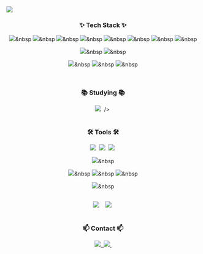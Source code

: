 <!--타이틀 부분-->
<div>
  <img src="https://github.com/user-attachments/assets/0bc25717-88b2-42ac-8863-a944fd906ea4">
</div>

<!--내용 부분-->
<h3 align="center">✨ Tech Stack ✨</h3>
<!--기술 스택-->
<div align="center">

  <!--언어 및 라이브러리-->
  <img src="https://img.shields.io/badge/python-3670A0?style=for-the-badge&logo=python&logoColor=ffdd54"/>&nbsp  <!--python-->
  <img src="https://img.shields.io/badge/HTML5-E34F26?style=for-the-badge&logo=html5&logoColor=white
"/>&nbsp  <!--html-->
  <img src="https://img.shields.io/badge/CSS3-1572B6?style=for-the-badge&logo=css3&logoColor=white
"/>&nbsp  <!--css-->
  <img src="https://img.shields.io/badge/pandas-150458.svg?style=for-the-badge&logo=pandas&logoColor=white"/>&nbsp  <!--pandas-->
  <img src="https://img.shields.io/badge/numpy-4d77cf.svg?style=for-the-badge&logo=numpy&logoColor=white"/>&nbsp  <!--numpy-->
  <img src="https://img.shields.io/badge/SQLAlchemy-D71F00?style=for-the-badge&logo=sqlalchemy&logoColor=white
"/>&nbsp  <!--sqlalchemy-->
  <img src="https://img.shields.io/badge/Matplotlib-11557c.svg?style=for-the-badge&logo=Matplotlib&logoColor=white"/>&nbsp  <!--matploylib-->
  <img src="https://img.shields.io/badge/Hugging%20Face-FFD21E?style=for-the-badge&logo=huggingface&logoColor=white
"/>&nbsp  <!--hugging face-->

<!--프레임워크-->
<img src="https://img.shields.io/badge/Django-092E20?style=for-the-badge&logo=django&logoColor=white
" />&nbsp  <!--django-->
<img src="https://img.shields.io/badge/Flask-000000?style=for-the-badge&logo=flask&logoColor=white
" />&nbsp  <!--flask-->

<!--데이터베이스-->
<img src="https://img.shields.io/badge/PostgreSQL-4169E1?style=for-the-badge&logo=postgresql&logoColor=white
" />&nbsp  <!--postgresql-->
<img src="https://img.shields.io/badge/MySQL-4479A1?style=for-the-badge&logo=mysql&logoColor=white
" />&nbsp  <!--mysql-->
<img src="https://img.shields.io/badge/MongoDB-47A248?style=for-the-badge&logo=mongodb&logoColor=white
" />&nbsp  <!--mongodb-->

</div>

<br>

<h3 align="center">📚 Studying 📚</h3>
<div align="center">
    <img src="https://img.shields.io/badge/QuickSight-232F3E?style=for-the-badge&logo=amazonwebservices&logoColor=white
" />&nbsp  <!--quicksight-->/>&nbsp
</div>

<br>

<!--tools-->
<h3 align="center">🛠 Tools 🛠</h3>

<!--개발 환경-->
<div align="center">
  <img src="https://img.shields.io/badge/VSCode-2C2C32.svg?style=for-the-badge&logo=visual-studio-code&logoColor=22ABF3" />&nbsp  <!--vs code-->
  <img src="https://img.shields.io/badge/jupyter-2C2C32.svg?style=for-the-badge&logo=jupyter&logoColor=F37726" />&nbsp  <!--jupyter-->
  <img src="https://img.shields.io/badge/Colab-2C2C32.svg?style=for-the-badge&logo=googlecolab&logoColor=F9AB00" />&nbsp  <!--colab-->

  <!--데이터베이스 관리-->
  <img src="https://img.shields.io/badge/DBeaver-382923?style=for-the-badge&logo=dbeaver&logoColor=white
" />&nbsp  <!--dbeaver-->

  <!--협업-->
  <img src="https://img.shields.io/badge/git-F05033.svg?style=for-the-badge&logo=git&logoColor=white" />&nbsp  <!--git-->
  <img src="https://img.shields.io/badge/github-181717.svg?style=for-the-badge&logo=github&logoColor=white" />&nbsp  <!--github-->
  <img src="https://img.shields.io/badge/Notion-F3F3F3.svg?style=for-the-badge&logo=notion&logoColor=black" />&nbsp  <!--notion-->

  <!--클라우드 서비스-->
  <img src="https://img.shields.io/badge/Amazon%20Web%20Services-232F3E?style=for-the-badge&logo=amazonwebservices&logoColor=white
" />&nbsp  <!--aws-->
</div>


<br>

<!--그래픽-->
<div align="center">
  <img src="https://img.shields.io/badge/adobe%20photoshop-08253c.svg?style=for-the-badge&logo=adobe%20photoshop&logoColor=37abff" />&nbsp
  <img src="" />&nbsp  <!--illustrator-->
  <img src="https://img.shields.io/badge/figma-F24E1E.svg?style=for-the-badge&logo=figma&logoColor=white" />&nbsp
</div>

<br>

<!--연락-->
<h3 align="center">📫 Contact 📫</h3>
<div align="center">
  <a href="https://boar2234.tistory.com/">
    <img src="https://img.shields.io/badge/Tistory-FF8C00?style=for-the-badge&logo=tistory&logoColor=white" />&nbsp
  </a>
  <a href="mailto:boar7027@gmail.com">
    <img
      src="https://img.shields.io/badge/boar7027@gmail.com-D14836?style=for-the-badge&logo=gmail&logoColor=white"/>&nbsp
  </a>
</div>
